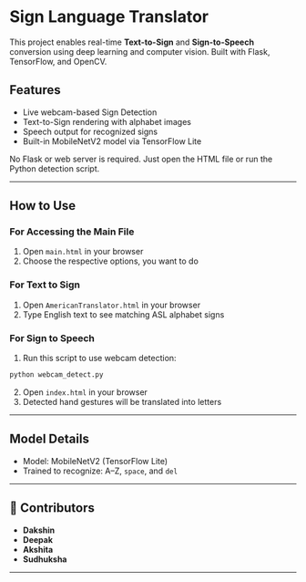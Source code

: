 
# Sign Language Translator 

This project enables real-time **Text-to-Sign** and **Sign-to-Speech** conversion using deep learning and computer vision. Built with Flask, TensorFlow, and OpenCV.

##  Features

-  Live webcam-based Sign Detection
-  Text-to-Sign rendering with alphabet images
-  Speech output for recognized signs
-  Built-in MobileNetV2 model via TensorFlow Lite

No Flask or web server is required. Just open the HTML file or run the Python detection script.


---

## How to Use

### For Accessing the Main File
1. Open `main.html` in your browser
2. Choose the respective options, you want to do

###  For Text to Sign
1. Open `AmericanTranslator.html` in your browser
2. Type English text to see matching ASL alphabet signs

### For Sign to Speech
1. Run this script to use webcam detection:
```bash
python webcam_detect.py
```
2. Open `index.html` in your browser
3. Detected hand gestures will be translated into letters

---

##  Model Details
- Model: MobileNetV2 (TensorFlow Lite)
- Trained to recognize: A–Z, `space`, and `del`

---

## 👥 Contributors
- **Dakshin**
- **Deepak**
- **Akshita**
- **Sudhuksha**

---
